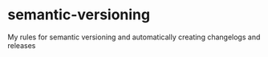 # semantic-versioning
My rules for semantic versioning and automatically creating changelogs and releases
